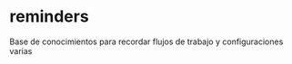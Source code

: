 reminders
=========

Base de conocimientos para recordar flujos de trabajo y configuraciones varias
